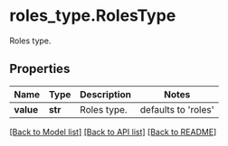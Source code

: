 # roles_type.RolesType

Roles type.
## Properties
Name | Type | Description | Notes
------------ | ------------- | ------------- | -------------
**value** | **str** | Roles type. | defaults to 'roles'

[[Back to Model list]](../README.md#documentation-for-models) [[Back to API list]](../README.md#documentation-for-api-endpoints) [[Back to README]](../README.md)


